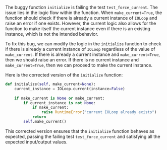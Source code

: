 The buggy function `initialize` is failing the test `test_force_current`. The issue lies in the logic flow within the function. When `make_current=True`, the function should check if there is already a current instance of `IOLoop` and raise an error if one exists. However, the current logic also allows for the function to make itself the current instance even if there is an existing instance, which is not the intended behavior.

To fix this bug, we can modify the logic in the `initialize` function to check if there is already a current instance of `IOLoop` regardless of the value of `make_current`. If there is already a current instance and `make_current=True`, then we should raise an error. If there is no current instance and `make_current=True`, then we can proceed to make the current instance.

Here is the corrected version of the `initialize` function:

```python
def initialize(self, make_current=None):
    current_instance = IOLoop.current(instance=False)
    
    if make_current is None or make_current:
        if current_instance is not None:
            if make_current:
                raise RuntimeError("current IOLoop already exists")
            return
        self.make_current()
```

This corrected version ensures that the `initialize` function behaves as expected, passing the failing test `test_force_current` and satisfying all the expected input/output values.